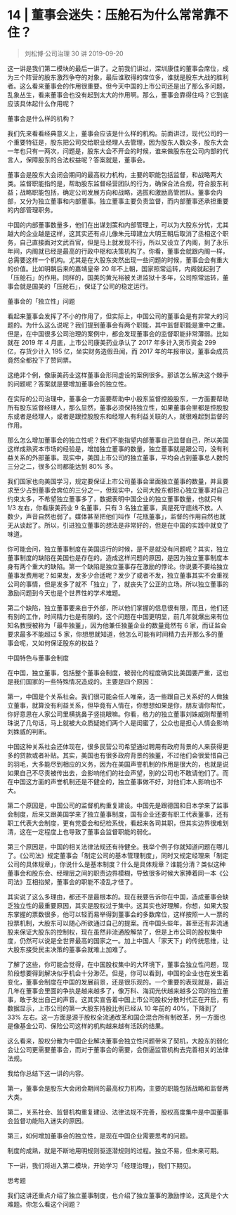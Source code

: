 # 14 | 董事会迷失：压舱石为什么常常靠不住？
> 刘松博·公司治理 30 讲
2019-09-20

这一讲是我们第二模块的最后一讲了。之前我们讲过，深圳康佳的董事会席位，成为三个阵营的股东激烈争夺的对象，最后谁取得的席位多，谁就是股东大战的胜利者。这么看来董事会的作用很重要。但今天中国的上市公司还是出了那么多问题，乱象丛生，看来董事会也没有起到太大的作用啊。那么，董事会靠得住吗？它到底应该具体起什么作用呢？

董事会是什么样的机构？

我们先来看看经典意义上，董事会应该是什么样的机构。前面讲过，现代公司的一个重要特征是，股东把公司交给职业经理人去管理，因为股东人数众多，股东大会一年也只有一两次，问题是，股东大会不开会的时候，谁来做股东在公司内部的代言人，保障股东的合法权益呢？答案就是，董事会。

董事会是股东大会闭会期间的最高权力机构，主要的职能包括监督，和战略两大类。监督职能指的是，帮助股东监督经营团队的行为，确保合法合规，符合股东利益；战略职能包括，确定公司发展方向和战略，选拔和激励高管团队。董事会内部，又分为独立董事和内部董事。独立董事主要负责监督，而内部董事还承担重要的内部管理职务。

中国的内部董事数量多，他们在出谋划策和内部管理上，可以为大股东分忧，尤其越大的企业越是这样，这其实还有点儿像朱元璋建立大明王朝后取消了丞相这个职务，自己直接面对文武百官，但是马上就发现不行，所以又设立了内阁，到了永乐年间，内阁就已经是最高的行政中枢和决策机构了。你看，董事会就跟内阁一样，总需要这样一个机构。尤其是在大股东突然出现一些问题的时候，董事会会有重大的价值。比如明朝后来的嘉靖皇帝 20 年不上朝，国家照常运转，内阁就起到了「压舱石」的作用。同样的，国美的黄光裕被关进监狱十多年，公司照常运转，董事会就是国美的「压舱石」，保证了公司的稳定运行。

董事会的「独立性」问题

看起来董事会发挥了不小的作用了，但实际上，中国公司的董事会是有非常大的问题的。为什么这么说呢？我们提到董事会有两个职能，其中监督职能是重中之重。但是，在中国很多公司治理的案例中，都会发现董事会的监督职能非常薄弱。比如就在 2019 年 4 月底，上市公司康美药业承认了 2017 年多计入货币资金 299 亿，存货少计入 195 亿，坐实财务造假丑闻，而 2017 年的年报审议，董事会成员竟然全都投下了赞同票。

这绝非个例，像康美药业这样董事会形同虚设的案例很多。那该怎么解决这个棘手的问题呢？答案就是要增加董事会的独立性。

在实际的公司治理中，董事会一方面要帮助中小股东监督控股股东，一方面要帮助所有股东监督经理人，那么显然，董事必须保持独立性，如果董事会里都是控股股东或者是经理人，或者是跟控股股东和经理人有利益关联的人，就很难起到监督的作用。

那么怎么增加董事会的独立性呢？我们不能指望内部董事自己监督自己，所以美国这样成熟资本市场的经验是，增加独立董事的数量，独立董事就是跟公司，没有利益关系的外部董事。现实中，美国上市公司的独立董事，平均会占到董事总人数的三分之二，很多公司都能达到 80% 多。

我们国家也向美国学习，规定要保证上市公司董事会里面独立董事的数量，并且要求至少占到董事会席位的三分之一，但现实中，公司大股东都担心独立董事对自己约束太多，不希望独立董事多了，数据表明中国企业的独立董事数量，也就只有 1/3 左右，你看康美药业 9 名董事，只有 3 名独立董事，真是死守底线不放。人数少，声音自然也弱了。媒体甚至把他们叫作「花瓶董事」，监督的作用自然也就无从谈起了。所以，引进独立董事的想法是非常好的，但是在中国的实践中就变了味道。

你可能会问，独立董事制度在美国运行的时候，是不是就没有问题呢？其实，独立董事制度的缺陷在美国也是存在的。造成这样问题的原因，是因为独立董事制度本身有两个重大的缺陷。第一个缺陷是独立董事存在激励的悖论。你说要不要给独立董事发费用呢？如果发，发多少合适呢？发少了或者不发，独立董事其实不会重视公司的事情，但是发多了就不「独立」了，就丧失了公正的立场。所以独立董事的激励问题到今天也是个世界性的学术难题。

第二个缺陷，独立董事要来自于外部，所以他们掌握的信息很有限，而且，他们还有别的工作，时间精力也是有限的。这个问题在中国更明显，前几年就爆出来有位知名教授被称为「最牛独董」，因为他兼任独董企业的数量竟然有 6 家，而证监会要求最多不能超过 5 家，你想想就知道，他怎么可能有时间精力去开那么多的董事会呢，又如何保证股东的权益？

中国特色与董事会制度

在中国，独立董事，包括整个董事会制度，被弱化的程度确实比美国要严重，这也是我们国家的一些特殊情况造成的。主要是四个原因：

第一，中国是个关系社会。我们很可能会任人唯亲，选一些跟自己关系好的人做独立董事，就算没有利益关系，但毕竟有人情在，你想想如果是你，朋友请你帮忙，你好意思在人家公司里横挑鼻子竖挑眼嘛。你看，格力的独立董事刘姝威刚帮董明珠说了几句话，马上就被大众质疑她们两个人是闺蜜了，公众也是担心人情会影响刘姝威的判断。

中国这种关系社会还体现在，很多民营公司希望通过聘用有政府背景的人来获得更多的贷款或者补贴。其实，美国也有很多政府背景的独董，不过他们会很爱惜自己的羽毛，大多能尽到相应的义务，因为在美国声誉机制的作用是很大的，也就是说如果自己不尽责被传出去，会影响他们的社会声望，别的公司也不敢请他们了。而在中国这方面的声誉机制还是不健全的，独立董事做不好，对他们本人影响也不大。

第二个原因是，中国公司的监督机构重复建设。中国先是跟德国和日本学来了监事会制度，后来又跟美国学来了独立董事制度，国有企业还要有职工代表董事，还有职工代表大会制度，更有党委会和纪检系统，看起来各司其职，但其实边界很难划清，这在一定程度上也导致了董事会监督职能的弱化。

第三个原因是，中国的相关法律法规还有待健全。我举个例子你就知道问题在哪儿了。《公司法》规定董事会「制定公司的基本管理制度」，同时又规定经理来「制定公司的具体规章」，你说什么是基本制度？什么是具体规章？谁能分清？类似这种董事会和股东会、经理层之间的职责边界模糊，导致很多时候大家捧着同一本《公司法》互相掐架，董事会的职能不凌乱才怪了。

其实说了这么多理由，都还不是最根本的。现在我要告诉你在中国，造成董事会缺乏独立性的最重要原因，其实是股权过于集中。这其实也好理解，你想，如果大股东掌握的票数很多，他可以轻而易举得到董事会的多数席位，这样按照一人一票的投票机制，大股东可以随心所欲通过自己的提案。而中国头些年，甚至还有非流通股来保证大股东的控制权，现在虽然非流通股解禁了，但是上市公司的股权集中度，仍然可以说是全世界最高的国家之一。加上中国人「家天下」的传统思维，让大股东接受民主决策的董事会就难上加难了。

了解了这些，你可能会觉得，在中国股权集中的大环境下，董事会独立性问题，现阶段想要得到解决似乎机会十分渺茫。但是，你可以看到，中国的企业也在发生着变化，董事会制度在中国的发展前景，还是很乐观的。一个重要的表现就是，最近几年在董事会里面的争执是越来越多了，像万科、海润光伏越来越多公司的独立董事，敢于发出自己的声音。这其实宣告着中国上市公司股权分散时代正在开启，有数据显示，上市公司的第一大股东持股比例已经从 10 年前的 40%，下降到了 33% 左右。这一方面是源于股权全流通改革和国企混合所有制改革，另一方面也是像基金公司、保险公司这样的机构越来越有活跃的结果。

这么看来，股权分散为中国企业解决董事会独立性问题带来了契机，大股东的弱化会让公司更需要董事会，而对于董事会的需要，会倒逼监管机构去完善相关的法律法规。

我给你总结下这一讲的内容。

第一，董事会是股东大会闭会期间的最高权力机构，主要的职能包括战略和监督两大类。

第二，关系社会、监督机构重复建设、法律法规不完善，股权高度集中是中国董事会监督功能陷入迷失的原因。

第三，如何增加董事会的独立性，是现在中国企业需要思考的问题。

制度的成熟，就是不断地用明规则驱逐潜规则的过程。独立不易，但未来可期。

下一讲，我们将进入第二模块，开始学习「经理治理」，我们下期见。

思考题

我们这讲还重点介绍了独立董事制度，也介绍了独立董事的激励悖论，这真是个大难题。你怎么看这个问题？

